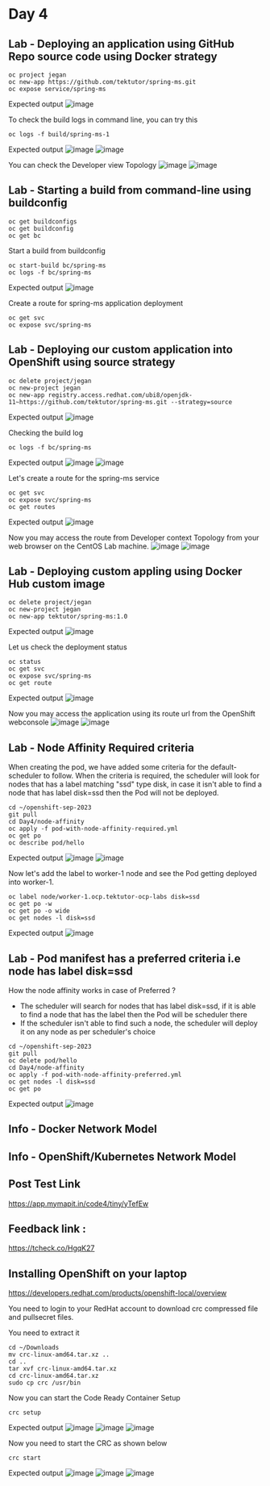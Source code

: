 # Day 4

## Lab - Deploying an application using GitHub Repo source code using Docker strategy
```
oc project jegan
oc new-app https://github.com/tektutor/spring-ms.git
oc expose service/spring-ms
```

Expected output
![image](https://github.com/tektutor/openshift-sep-2023/assets/12674043/dee9d503-d24b-48e3-92d8-014f754f756d)

To check the build logs in command line, you can try this
```
oc logs -f build/spring-ms-1
```

Expected output
![image](https://github.com/tektutor/openshift-sep-2023/assets/12674043/fc1ffa47-19a8-4bef-b53b-eaa554257f08)
![image](https://github.com/tektutor/openshift-sep-2023/assets/12674043/f53ec5b6-a66d-4078-9e11-53896d2718bf)

You can check the Developer view Topology
![image](https://github.com/tektutor/openshift-sep-2023/assets/12674043/3527bb63-ebcd-43e4-988d-e297c2fe4c05)
![image](https://github.com/tektutor/openshift-sep-2023/assets/12674043/c6fce17a-e34c-4e2f-a0ae-5f983592e5c0)

## Lab - Starting a build from command-line using buildconfig
```
oc get buildconfigs
oc get buildconfig
oc get bc
```

Start a build from buildconfig
```
oc start-build bc/spring-ms
oc logs -f bc/spring-ms
```

Expected output
![image](https://github.com/tektutor/openshift-sep-2023/assets/12674043/fa3e7fc6-9330-4433-ad15-29f5a7d7fa9b)


Create a route for spring-ms application deployment
```
oc get svc
oc expose svc/spring-ms
```

## Lab - Deploying our custom application into OpenShift using source strategy
```
oc delete project/jegan
oc new-project jegan
oc new-app registry.access.redhat.com/ubi8/openjdk-11~https://github.com/tektutor/spring-ms.git --strategy=source
```

Expected output
![image](https://github.com/tektutor/openshift-sep-2023/assets/12674043/c5390ed3-1584-4310-adbc-663848dcfb54)

Checking the build log
```
oc logs -f bc/spring-ms
```

Expected output
![image](https://github.com/tektutor/openshift-sep-2023/assets/12674043/4cfd0edf-6e43-4e93-98ca-7ca5e7c4f03b)
![image](https://github.com/tektutor/openshift-sep-2023/assets/12674043/fc099ea9-1507-4d14-9afb-29b789b23c85)


Let's create a route for the spring-ms service
```
oc get svc
oc expose svc/spring-ms
oc get routes
```

Expected output
![image](https://github.com/tektutor/openshift-sep-2023/assets/12674043/286cdcb3-250a-427a-a5a7-0ddc7faf7e74)

Now you may access the route from Developer context Topology from your web browser on the CentOS Lab machine.
![image](https://github.com/tektutor/openshift-sep-2023/assets/12674043/5e707c1b-d506-42e3-9b6d-646e4ae39302)
![image](https://github.com/tektutor/openshift-sep-2023/assets/12674043/5a24dbad-825d-4744-b591-66a6ee98018d)

## Lab - Deploying custom appling using Docker Hub custom image
```
oc delete project/jegan
oc new-project jegan
oc new-app tektutor/spring-ms:1.0
```

Expected output
![image](https://github.com/tektutor/openshift-sep-2023/assets/12674043/d78cc75f-a05d-4400-94e7-ccc28fe29ff4)

Let us check the deployment status
```
oc status
oc get svc
oc expose svc/spring-ms
oc get route
```

Expected output
![image](https://github.com/tektutor/openshift-sep-2023/assets/12674043/fea6ce87-ae87-47d1-a17a-5934639dca19)

Now you may access the application using its route url from the OpenShift webconsole
![image](https://github.com/tektutor/openshift-sep-2023/assets/12674043/bb7c5c0f-cc8b-46b8-a943-7254560d7bcc)
![image](https://github.com/tektutor/openshift-sep-2023/assets/12674043/29afcfd7-106b-403e-b09c-321ca7ba0731)

## Lab - Node Affinity Required criteria

When creating the pod, we have added some criteria for the default-scheduler to follow.  When the criteria is required, the scheduler will look for nodes that has a label matching "ssd" type disk, in case it isn't able to find a node that has label disk=ssd then the Pod will not be deployed.

```
cd ~/openshift-sep-2023
git pull
cd Day4/node-affinity
oc apply -f pod-with-node-affinity-required.yml
oc get po
oc describe pod/hello
```

Expected output
![image](https://github.com/tektutor/openshift-sep-2023/assets/12674043/4bdd17f3-a156-423c-8c3e-938a697da2c8)
![image](https://github.com/tektutor/openshift-sep-2023/assets/12674043/6cf0e94e-10a3-45c9-b8de-968238339fba)

Now let's add the label to worker-1 node and see the Pod getting deployed into worker-1.
```
oc label node/worker-1.ocp.tektutor-ocp-labs disk=ssd
oc get po -w
oc get po -o wide
oc get nodes -l disk=ssd
```

Expected output
![image](https://github.com/tektutor/openshift-sep-2023/assets/12674043/e172d74b-77f5-4ee5-bc33-dddd5912a7ea)

## Lab - Pod manifest has a preferred criteria i.e node has label disk=ssd

How the node affinity works in case of Preferred ?
- The scheduler will search for nodes that has label disk=ssd, if it is able to find a node that has the label then the Pod will be scheduler there
- If the scheduler isn't able to find such a node, the scheduler will deploy it on any node as per scheduler's choice

```
cd ~/openshift-sep-2023
git pull
oc delete pod/hello
cd Day4/node-affinity
oc apply -f pod-with-node-affinity-preferred.yml
oc get nodes -l disk=ssd
oc get po
```

Expected output
![image](https://github.com/tektutor/openshift-sep-2023/assets/12674043/2db7344b-7c2b-4434-b986-ac3764a7b031)

## Info - Docker Network Model

## Info - OpenShift/Kubernetes Network Model

## Post Test Link
https://app.mymapit.in/code4/tiny/yTefEw

## Feedback link :
https://tcheck.co/HgqK27


## Installing OpenShift on your laptop
https://developers.redhat.com/products/openshift-local/overview

You need to login to your RedHat account to download crc compressed file and pullsecret files.

You need to extract it
```
cd ~/Downloads
mv crc-linux-amd64.tar.xz ..
cd ..
tar xvf crc-linux-amd64.tar.xz
cd crc-linux-amd64.tar.xz
sudo cp crc /usr/bin
```

Now you can start the Code Ready Container Setup
```
crc setup
```
Expected output
![image](https://github.com/tektutor/openshift-sep-2023/assets/12674043/a490c060-bff6-4424-99c8-928153b00517)
![image](https://github.com/tektutor/openshift-sep-2023/assets/12674043/85a2f122-27f9-45f4-9aef-1658d1fbef9b)
![image](https://github.com/tektutor/openshift-sep-2023/assets/12674043/75a30b94-daf3-4d55-bb85-f5e46a23d27c)

Now you need to start the CRC as shown below
```
crc start
```

Expected output
![image](https://github.com/tektutor/openshift-sep-2023/assets/12674043/1e76f885-0ecf-4278-9203-e4f040f5f3c6)
![image](https://github.com/tektutor/openshift-sep-2023/assets/12674043/895e72cf-cb97-4e6d-8996-a130e74ac4f3)
![image](https://github.com/tektutor/openshift-sep-2023/assets/12674043/2e11ce24-0caf-429c-bf61-fb7c69f0471e)
